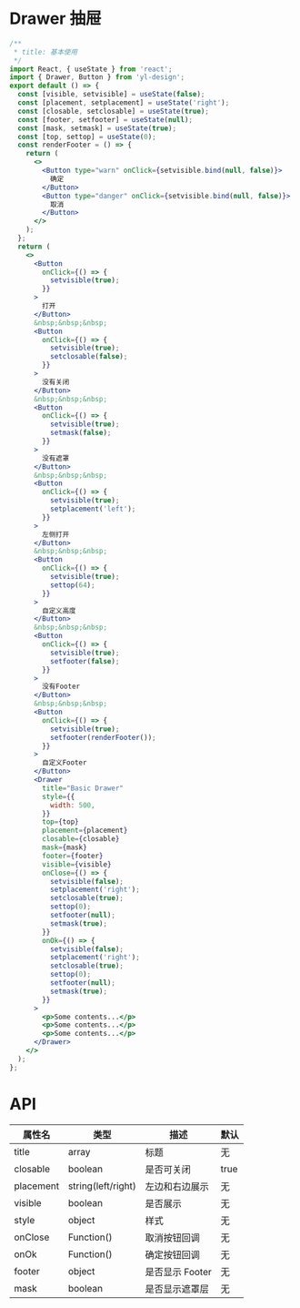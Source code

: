# Drawer 抽屉

```jsx
/**
 * title: 基本使用
 */
import React, { useState } from 'react';
import { Drawer, Button } from 'yl-design';
export default () => {
  const [visible, setvisible] = useState(false);
  const [placement, setplacement] = useState('right');
  const [closable, setclosable] = useState(true);
  const [footer, setfooter] = useState(null);
  const [mask, setmask] = useState(true);
  const [top, settop] = useState(0);
  const renderFooter = () => {
    return (
      <>
        <Button type="warn" onClick={setvisible.bind(null, false)}>
          确定
        </Button>
        <Button type="danger" onClick={setvisible.bind(null, false)}>
          取消
        </Button>
      </>
    );
  };
  return (
    <>
      <Button
        onClick={() => {
          setvisible(true);
        }}
      >
        打开
      </Button>
      &nbsp;&nbsp;&nbsp;
      <Button
        onClick={() => {
          setvisible(true);
          setclosable(false);
        }}
      >
        没有关闭
      </Button>
      &nbsp;&nbsp;&nbsp;
      <Button
        onClick={() => {
          setvisible(true);
          setmask(false);
        }}
      >
        没有遮罩
      </Button>
      &nbsp;&nbsp;&nbsp;
      <Button
        onClick={() => {
          setvisible(true);
          setplacement('left');
        }}
      >
        左侧打开
      </Button>
      &nbsp;&nbsp;&nbsp;
      <Button
        onClick={() => {
          setvisible(true);
          settop(64);
        }}
      >
        自定义高度
      </Button>
      &nbsp;&nbsp;&nbsp;
      <Button
        onClick={() => {
          setvisible(true);
          setfooter(false);
        }}
      >
        没有Footer
      </Button>
      &nbsp;&nbsp;&nbsp;
      <Button
        onClick={() => {
          setvisible(true);
          setfooter(renderFooter());
        }}
      >
        自定义Footer
      </Button>
      <Drawer
        title="Basic Drawer"
        style={{
          width: 500,
        }}
        top={top}
        placement={placement}
        closable={closable}
        mask={mask}
        footer={footer}
        visible={visible}
        onClose={() => {
          setvisible(false);
          setplacement('right');
          setclosable(true);
          settop(0);
          setfooter(null);
          setmask(true);
        }}
        onOk={() => {
          setvisible(false);
          setplacement('right');
          setclosable(true);
          settop(0);
          setfooter(null);
          setmask(true);
        }}
      >
        <p>Some contents...</p>
        <p>Some contents...</p>
        <p>Some contents...</p>
      </Drawer>
    </>
  );
};
```

# API

| **属性名** | **类型**           | **描述**        | **默认** |
| ---------- | ------------------ | --------------- | -------- |
| title      | array              | 标题            | 无       |
| closable   | boolean            | 是否可关闭      | true     |
| placement  | string(left/right) | 左边和右边展示  | 无       |
| visible    | boolean            | 是否展示        | 无       |
| style      | object             | 样式            | 无       |
| onClose    | Function()         | 取消按钮回调    | 无       |
| onOk       | Function()         | 确定按钮回调    | 无       |
| footer     | object             | 是否显示 Footer | 无       |
| mask       | boolean            | 是否显示遮罩层  | 无       |
